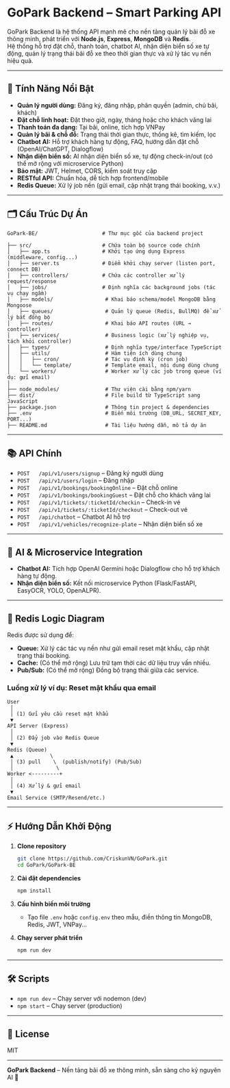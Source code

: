 # GoPark Backend – Smart Parking API

GoPark Backend là hệ thống API mạnh mẽ cho nền tảng quản lý bãi đỗ xe thông minh, phát triển với **Node.js**, **Express**, **MongoDB** và **Redis**.  
Hệ thống hỗ trợ đặt chỗ, thanh toán, chatbot AI, nhận diện biển số xe tự động, quản lý trạng thái bãi đỗ xe theo thời gian thực và xử lý tác vụ nền hiệu quả.

---

## 🚀 Tính Năng Nổi Bật

- **Quản lý người dùng:** Đăng ký, đăng nhập, phân quyền (admin, chủ bãi, khách)
- **Đặt chỗ linh hoạt:** Đặt theo giờ, ngày, tháng hoặc cho khách vãng lai
- **Thanh toán đa dạng:** Tại bãi, online, tích hợp VNPay
- **Quản lý bãi & chỗ đỗ:** Trạng thái thời gian thực, thống kê, tìm kiếm, lọc
- **Chatbot AI:** Hỗ trợ khách hàng tự động, FAQ, hướng dẫn đặt chỗ (OpenAI/ChatGPT, Dialogflow)
- **Nhận diện biển số:** AI nhận diện biển số xe, tự động check-in/out (có thể mở rộng với microservice Python)
- **Bảo mật:** JWT, Helmet, CORS, kiểm soát truy cập
- **RESTful API:** Chuẩn hóa, dễ tích hợp frontend/mobile
- **Redis Queue:** Xử lý job nền (gửi email, cập nhật trạng thái booking, v.v.)

---

## 🗂️ Cấu Trúc Dự Án

```
GoPark-BE/                     # Thư mục gốc của backend project

├── src/                       # Chứa toàn bộ source code chính
│   ├── app.ts                 # Khởi tạo ứng dụng Express (middleware, config...)
│   ├── server.ts              # Điểm khởi chạy server (listen port, connect DB)
│   ├── controllers/           # Chứa các controller xử lý request/response
│   ├── jobs/                  # Định nghĩa các background jobs (tác vụ chạy ngầm)
│   ├── models/                 # Khai báo schema/model MongoDB bằng Mongoose
│   ├── queues/                 # Quản lý queue (Redis, BullMQ) để xử lý bất đồng bộ
│   ├── routes/                 # Khai báo API routes (URL → controller)
│   ├── services/               # Business logic (xử lý nghiệp vụ, tách khỏi controller)
│   ├── types/                  # Định nghĩa type/interface TypeScript
│   ├── utils/                  # Hàm tiện ích dùng chung
│   │   ├── cron/               # Tác vụ định kỳ (cron job)
│   │   └── template/           # Template email, nội dung dùng chung
│   └── workers/                # Worker xử lý các job trong queue (ví dụ: gửi email)
│
├── node_modules/               # Thư viện cài bằng npm/yarn
├── dist/                       # File build từ TypeScript sang JavaScript
├── package.json                # Thông tin project & dependencies
├── .env                        # Biến môi trường (DB_URL, SECRET_KEY, PORT...)
├── README.md                   # Tài liệu hướng dẫn, mô tả dự án

```

---

## 📚 API Chính

- `POST   /api/v1/users/signup` – Đăng ký người dùng
- `POST   /api/v1/users/login` – Đăng nhập
- `POST   /api/v1/bookings/bookingOnline` – Đặt chỗ online
- `POST   /api/v1/bookings/bookingGuest` – Đặt chỗ cho khách vãng lai
- `POST   /api/v1/tickets/:ticketId/checkin` – Check-in vé
- `POST   /api/v1/tickets/:ticketId/checkout` – Check-out vé
- `POST   /api/chatbot` – Chatbot AI hỗ trợ
- `POST   /api/v1/vehicles/recognize-plate` – Nhận diện biển số xe

---

## 🧠 AI & Microservice Integration

- **Chatbot AI:** Tích hợp OpenAI Germini hoặc Dialogflow cho hỗ trợ khách hàng tự động.
- **Nhận diện biển số:** Kết nối microservice Python (Flask/FastAPI, EasyOCR, YOLO, OpenALPR).

---

## 🧩 Redis Logic Diagram

Redis được sử dụng để:

- **Queue:** Xử lý các tác vụ nền như gửi email reset mật khẩu, cập nhật trạng thái booking.
- **Cache:** (Có thể mở rộng) Lưu trữ tạm thời các dữ liệu truy vấn nhiều.
- **Pub/Sub:** (Có thể mở rộng) Đồng bộ trạng thái giữa các service.

### Luồng xử lý ví dụ: Reset mật khẩu qua email

```
User
 │
 │ (1) Gửi yêu cầu reset mật khẩu
 ▼
API Server (Express)
 │
 │ (2) Đẩy job vào Redis Queue
 ▼
Redis (Queue)
 ▲            \
 │ (3) pull    \  (publish/notify) (Pub/Sub)
 │              \
Worker <---------+
 │
 │ (4) Xử lý & gửi email
 ▼
Email Service (SMTP/Resend/etc.)

```

---

## ⚡ Hướng Dẫn Khởi Động

1. **Clone repository**

   ```bash
   git clone https://github.com/CriskunVN/GoPark.git
   cd GoPark/GoPark-BE
   ```

2. **Cài đặt dependencies**

   ```bash
   npm install
   ```

3. **Cấu hình biến môi trường**

   - Tạo file `.env` hoặc `config.env` theo mẫu, điền thông tin MongoDB, Redis, JWT, VNPay...

4. **Chạy server phát triển**
   ```bash
   npm run dev
   ```

---

## 🛠 Scripts

- `npm run dev` – Chạy server với nodemon (dev)
- `npm start` – Chạy server (production)

---

## 📄 License

MIT

---

**GoPark Backend** – Nền tảng bãi đỗ xe thông minh, sẵn sàng cho kỷ nguyên AI 🚀

